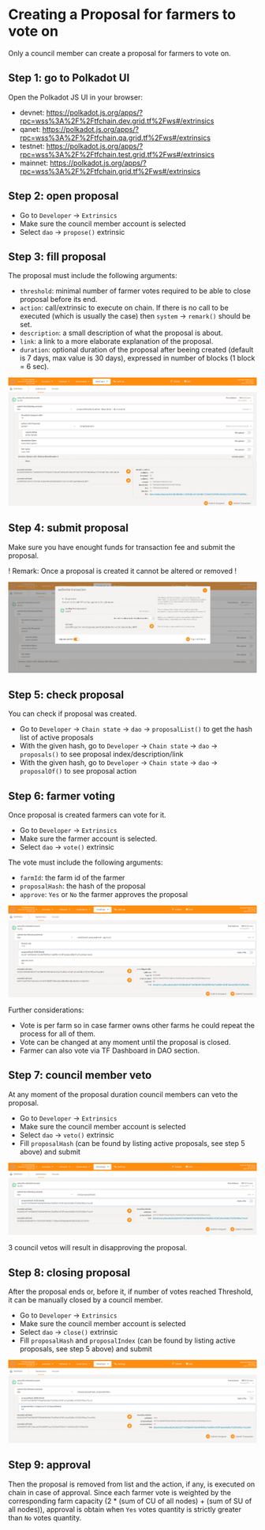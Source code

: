 # Creating a Proposal for farmers to vote on

Only a council member can create a proposal for farmers to vote on.

## Step 1: go to Polkadot UI

Open the Polkadot JS UI in your browser:

- devnet:  https://polkadot.js.org/apps/?rpc=wss%3A%2F%2Ftfchain.dev.grid.tf%2Fws#/extrinsics
- qanet:   https://polkadot.js.org/apps/?rpc=wss%3A%2F%2Ftfchain.qa.grid.tf%2Fws#/extrinsics
- testnet: https://polkadot.js.org/apps/?rpc=wss%3A%2F%2Ftfchain.test.grid.tf%2Fws#/extrinsics
- mainnet: https://polkadot.js.org/apps/?rpc=wss%3A%2F%2Ftfchain.grid.tf%2Fws#/extrinsics

## Step 2: open proposal

- Go to `Developer` -> `Extrinsics`
- Make sure the council member account is selected
- Select `dao` -> `propose()` extrinsic

## Step 3: fill proposal

The proposal must include the following arguments:

- `threshold`: minimal number of farmer votes required to be able to close proposal before its end.
- `action`: call/extrinsic to execute on chain. If there is no call to be executed (which is usually the case) then `system` -> `remark()` should be set.
- `description`: a small description of what the proposal is about.
- `link`: a link to a more elaborate explanation of the proposal.
- `duration`: optional duration of the proposal after beeing created (default is 7 days, max value is 30 days), expressed in number of blocks (1 block = 6 sec).

![fill](./img/fill_proposal_farmers.png)

## Step 4: submit proposal

Make sure you have enought funds for transaction fee and submit the proposal.

! Remark: Once a proposal is created it cannot be altered or removed !

![submit](./img/submit_proposal_farmers.png)

## Step 5: check proposal

You can check if proposal was created.

- Go to `Developer` -> `Chain state` -> `dao` -> `proposalList()` to get the hash list of active proposals
- With the given hash, go to  `Developer` -> `Chain state` -> `dao` -> `proposals()` to see proposal index/description/link
- With the given hash, go to  `Developer` -> `Chain state` -> `dao` -> `proposalOf()` to see proposal action

## Step 6: farmer voting 

Once proposal is created farmers can vote for it. 

- Go to `Developer` -> `Extrinsics`
- Make sure the farmer account is selected.
- Select `dao` -> `vote()` extrinsic

The vote must include the following arguments:

- `farmId`: the farm id of the farmer
- `proposalHash`: the hash of the proposal
- `approve`: `Yes` or `No` the farmer approves the proposal

![vote](./img/vote_proposal_farmers.png)

Further considerations:
- Vote is per farm so in case farmer owns other farms he could repeat the process for all of them.
- Vote can be changed at any moment until the proposal is closed.  
- Farmer can also vote via TF Dashboard in DAO section.

## Step 7: council member veto 

At any moment of the proposal duration council members can veto the proposal.

- Go to `Developer` -> `Extrinsics`
- Make sure the council member account is selected
- Select `dao` -> `veto()` extrinsic
- Fill `proposalHash` (can be found by listing active proposals, see step 5 above) and submit

![veto](./img/veto_proposal_farmers.png)

3 council vetos will result in disapproving the proposal.

## Step 8: closing proposal

After the proposal ends or, before it, if number of votes reached Threshold, it can be manually closed by a council member.

- Go to `Developer` -> `Extrinsics`
- Make sure the council member account is selected
- Select `dao` -> `close()` extrinsic
- Fill `proposalHash` and `proposalIndex` (can be found by listing active proposals, see step 5 above) and submit

![close](./img/close_proposal_farmers.png)

## Step 9: approval

Then the proposal is removed from list and the action, if any, is executed on chain in case of approval.
Since each farmer vote is weighted by the corresponding farm capacity (2 * (sum of CU of all nodes) + (sum of SU of all nodes)), approval is obtain when `Yes` votes quantity is strictly greater than `No` votes quantity.
